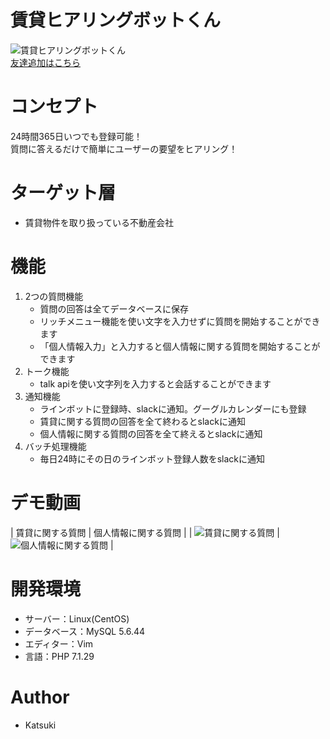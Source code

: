 # 賃貸ヒアリングボットくん

![賃貸ヒアリングボットくん](https://user-images.githubusercontent.com/67732612/118601028-19a44a80-b7f5-11eb-9558-608b818b59f0.JPG)<br>
[友達追加はこちら](https://line.me/R/ti/p/%40155jsgma)

# コンセプト

24時間365日いつでも登録可能！<br>
質問に答えるだけで簡単にユーザーの要望をヒアリング！

# ターゲット層

* 賃貸物件を取り扱っている不動産会社

# 機能

1. 2つの質問機能<br>
    - 質問の回答は全てデータベースに保存
    - リッチメニュー機能を使い文字を入力せずに質問を開始することができます
    - 「個人情報入力」と入力すると個人情報に関する質問を開始することができます<br>
1. トーク機能<br>
    - talk apiを使い文字列を入力すると会話することができます<br>
1. 通知機能<br>
    - ラインボットに登録時、slackに通知。グーグルカレンダーにも登録
    - 賃貸に関する質問の回答を全て終わるとslackに通知
    - 個人情報に関する質問の回答を全て終えるとslackに通知<br>
1. バッチ処理機能<br>
    - 毎日24時にその日のラインボット登録人数をslackに通知<br>

# デモ動画
| 賃貸に関する質問 | 個人情報に関する質問 |
| ![賃貸に関する質問](https://user-images.githubusercontent.com/67732612/118636778-677e7a00-b818-11eb-9b2d-3cf0f1c95ae5.gif)
| ![個人情報に関する質問](https://user-images.githubusercontent.com/67732612/118637494-394d6a00-b819-11eb-9348-3239190afd32.gif) |

# 開発環境

* サーバー：Linux(CentOS)
* データベース：MySQL 5.6.44
* エディター：Vim
* 言語：PHP 7.1.29

# Author

* Katsuki
